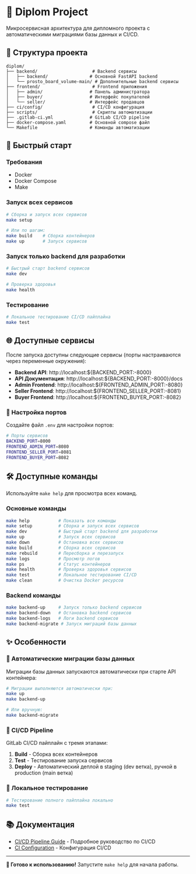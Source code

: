# 🚀 Diplom Project

Микросервисная архитектура для дипломного проекта с автоматическими миграциями базы данных и CI/CD.

## 📁 Структура проекта

```
diplom/
├── backend/                     # Backend сервисы
│   ├── backend/                # Основной FastAPI backend
│   └── prosto_board_volume-main/ # Дополнительные backend сервисы
├── frontend/                    # Frontend приложения
│   ├── admin/                  # Панель администратора
│   ├── buyer/                  # Интерфейс покупателей
│   └── seller/                 # Интерфейс продавцов
├── ci/config/                   # CI/CD конфигурация
├── scripts/                     # Скрипты автоматизации
├── .gitlab-ci.yml              # GitLab CI/CD pipeline
├── docker-compose.yaml         # Основной compose файл
└── Makefile                    # Команды автоматизации
```

## 🚀 Быстрый старт

### Требования
- Docker
- Docker Compose
- Make

### Запуск всех сервисов
```bash
# Сборка и запуск всех сервисов
make setup

# Или по шагам:
make build    # Сборка контейнеров
make up       # Запуск сервисов
```

### Запуск только backend для разработки
```bash
# Быстрый старт backend сервисов
make dev

# Проверка здоровья
make health
```

### Тестирование
```bash
# Локальное тестирование CI/CD пайплайна
make test
```

## 🌐 Доступные сервисы

После запуска доступны следующие сервисы (порты настраиваются через переменные окружения):

- **Backend API**: http://localhost:${BACKEND_PORT:-8000}
- **API Документация**: http://localhost:${BACKEND_PORT:-8000}/docs
- **Admin Frontend**: http://localhost:${FRONTEND_ADMIN_PORT:-8080}
- **Seller Frontend**: http://localhost:${FRONTEND_SELLER_PORT:-8081}
- **Buyer Frontend**: http://localhost:${FRONTEND_BUYER_PORT:-8082}

### 🔧 Настройка портов

Создайте файл `.env` для настройки портов:
```bash
# Порты сервисов
BACKEND_PORT=8000
FRONTEND_ADMIN_PORT=8080
FRONTEND_SELLER_PORT=8081
FRONTEND_BUYER_PORT=8082
```

## 🛠️ Доступные команды

Используйте `make help` для просмотра всех команд.

### Основные команды
```bash
make help           # Показать все команды
make setup          # Сборка и запуск всех сервисов
make dev            # Быстрый старт backend для разработки
make up             # Запуск всех сервисов
make down           # Остановка всех сервисов
make build          # Сборка всех сервисов
make rebuild        # Пересборка и перезапуск
make logs           # Просмотр логов
make ps             # Статус контейнеров
make health         # Проверка здоровья сервисов
make test           # Локальное тестирование CI/CD
make clean          # Очистка Docker ресурсов
```

### Backend команды
```bash
make backend-up     # Запуск только backend сервисов
make backend-down   # Остановка backend сервисов
make backend-logs   # Логи backend сервисов
make backend-migrate # Запуск миграций базы данных
```

## ✨ Особенности

### 🔄 Автоматические миграции базы данных
Миграции базы данных запускаются автоматически при старте API контейнера:
```bash
# Миграции выполняются автоматически при:
make up
make backend-up

# Или вручную:
make backend-migrate
```

### 🚀 CI/CD Pipeline
GitLab CI/CD пайплайн с тремя этапами:
1. **Build** - Сборка всех контейнеров
2. **Test** - Тестирование запуска сервисов
3. **Deploy** - Автоматический деплой в staging (dev ветка), ручной в production (main ветка)

### 🧪 Локальное тестирование
```bash
# Тестирование полного пайплайна локально
make test
```

## 📚 Документация

- [CI/CD Pipeline Guide](CI_CD_PIPELINE_GUIDE.md) - Подробное руководство по CI/CD
- [CI Configuration](ci/README.md) - Конфигурация CI/CD

---

**🎯 Готово к использованию!** Запустите `make help` для начала работы.